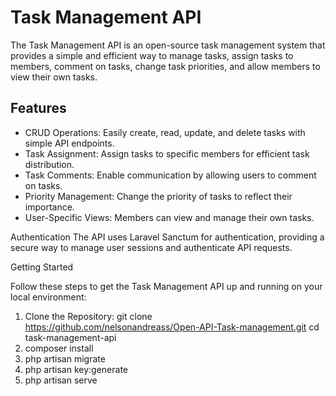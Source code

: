 # Task Management API


The Task Management API is an open-source task management system that provides a simple and efficient way to manage tasks, assign tasks to members, comment on tasks, change task priorities, and allow members to view their own tasks.

## Features

- CRUD Operations: Easily create, read, update, and delete tasks with simple API endpoints.
- Task Assignment: Assign tasks to specific members for efficient task distribution.
- Task Comments: Enable communication by allowing users to comment on tasks.
- Priority Management: Change the priority of tasks to reflect their importance.
- User-Specific Views: Members can view and manage their own tasks.

Authentication
The API uses Laravel Sanctum for authentication, providing a secure way to manage user sessions and authenticate API requests.

Getting Started

Follow these steps to get the Task Management API up and running on your local environment:

1. Clone the Repository:
   git clone https://github.com/nelsonandreass/Open-API-Task-management.git
   cd task-management-api
2. composer install
3. php artisan migrate
4. php artisan key:generate
5. php artisan serve